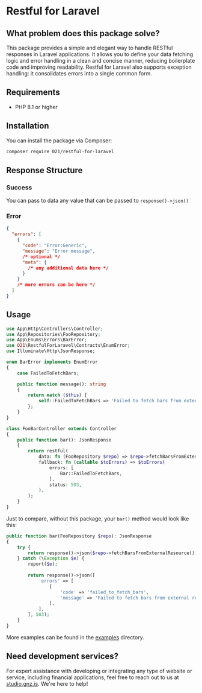 # Restful for Laravel

## What problem does this package solve?
This package provides a simple and elegant way to handle RESTful responses in Laravel applications. 
It allows you to define your data fetching logic and error handling in a clean and concise manner, reducing boilerplate code and improving readability.
Restful for Laravel also supports exception handling: it consolidates errors into a single common form.

## Requirements
- PHP 8.1 or higher

## Installation
You can install the package via Composer:
```bash
composer require 021/restful-for-laravel
```

## Response Structure

### Success
You can pass to data any value that can be passed to `response()->json()`

### Error
```json
{
  "errors": [
    {
      "code": "Error:Generic",
      "message": "Error message",
      /* optional */
      "meta": {
        /* any additional data here */
      }
    }
    /* more errors can be here */
  ]
}
```

## Usage

```php
use App\Http\Controllers\Controller;
use App\Repositories\FooRepository;
use App\Enums\Errors\BarError;
use O21\RestfulForLaravel\Contracts\EnumError;
use Illuminate\Http\JsonResponse;

enum BarError implements EnumError
{
    case FailedToFetchBars;

    public function message(): string
    {
        return match ($this) {
            self::FailedToFetchBars => 'Failed to fetch bars from external resource.',
        };
    }
}

class FooBarController extends Controller
{
    public function bar(): JsonResponse
    {
        return restful(
            data: fn (FooRepository $repo) => $repo->fetchBarsFromExternalResource(),
            fallback: fn (callable $toErrors) => $toErrors(
                errors: [
                    Bar::FailedToFetchBars,
                ],
                status: 503,
            ),
        );
    }
}
```

Just to compare, without this package, your `bar()` method would look like this:
```php
public function bar(FooRepository $repo): JsonResponse
{
    try {
        return response()->json($repo->fetchBarsFromExternalResource());
    } catch (\Exception $e) {
        report($e);
        
        return response()->json([
            'errors' => [
                [
                    'code' => 'failed_to_fetch_bars',
                    'message' => 'Failed to fetch bars from external resource.',
                ],
            ],
        ], 503);
    }
}
```

More examples can be found in the [examples](examples) directory.

## Need development services?

For expert assistance with developing or integrating any type of website or service, including financial applications, feel free to reach out to us at [studio.gnz.is](https://studio.gnz.is). We're here to help!

